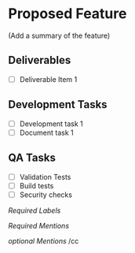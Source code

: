 # Proposed Feature

(Add a summary of the feature)

## Deliverables

- [ ] Deliverable Item 1

## Development Tasks

- [ ] Development task 1
- [ ] Document task 1

## QA Tasks

- [ ] Validation Tests
- [ ] Build tests
- [ ] Security checks

_Required Labels_

_Required Mentions_

_optional Mentions_
/cc
